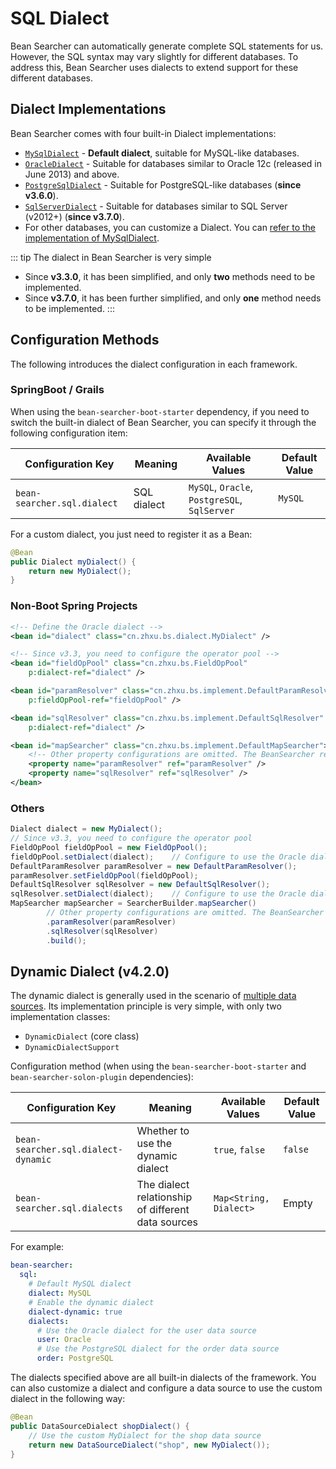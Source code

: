 # SQL Dialect

Bean Searcher can automatically generate complete SQL statements for us. However, the SQL syntax may vary slightly for different databases. To address this, Bean Searcher uses dialects to extend support for these different databases.

## Dialect Implementations

Bean Searcher comes with four built-in Dialect implementations:

* [`MySqlDialect`](https://github.com/troyzhxu/bean-searcher/blob/dev/bean-searcher/src/main/java/cn/zhxu/bs/dialect/MySqlDialect.java) - **Default dialect**, suitable for MySQL-like databases.
* [`OracleDialect`](https://github.com/troyzhxu/bean-searcher/blob/dev/bean-searcher/src/main/java/cn/zhxu/bs/dialect/OracleDialect.java) - Suitable for databases similar to Oracle 12c (released in June 2013) and above.
* [`PostgreSqlDialect`](https://github.com/troyzhxu/bean-searcher/blob/dev/bean-searcher/src/main/java/cn/zhxu/bs/dialect/PostgreSqlDialect.java) - Suitable for PostgreSQL-like databases (**since v3.6.0**).
* [`SqlServerDialect`](https://github.com/troyzhxu/bean-searcher/blob/dev/bean-searcher/src/main/java/cn/zhxu/bs/dialect/SqlServerDialect.java) - Suitable for databases similar to SQL Server (v2012+) (**since v3.7.0**).
* For other databases, you can customize a Dialect. You can [refer to the implementation of MySqlDialect](https://github.com/troyzhxu/bean-searcher/blob/dev/bean-searcher/src/main/java/cn/zhxu/bs/dialect/MySqlDialect.java).

::: tip The dialect in Bean Searcher is very simple
* Since **v3.3.0**, it has been simplified, and only **two** methods need to be implemented.
* Since **v3.7.0**, it has been further simplified, and only **one** method needs to be implemented.
:::

## Configuration Methods

The following introduces the dialect configuration in each framework.

### SpringBoot / Grails

When using the `bean-searcher-boot-starter` dependency, if you need to switch the built-in dialect of Bean Searcher, you can specify it through the following configuration item:

Configuration Key | Meaning | Available Values | Default Value
-|-|-|-
`bean-searcher.sql.dialect` | SQL dialect | `MySQL`, `Oracle`, `PostgreSQL`, `SqlServer` | `MySQL`

For a custom dialect, you just need to register it as a Bean:

```java
@Bean
public Dialect myDialect() {
    return new MyDialect();
}
```

### Non-Boot Spring Projects

```xml
<!-- Define the Oracle dialect -->
<bean id="dialect" class="cn.zhxu.bs.dialect.MyDialect" />

<!-- Since v3.3, you need to configure the operator pool -->
<bean id="fieldOpPool" class="cn.zhxu.bs.FieldOpPool" 
    p:dialect-ref="dialect" />

<bean id="paramResolver" class="cn.zhxu.bs.implement.DefaultParamResolver" 
    p:fieldOpPool-ref="fieldOpPool" />

<bean id="sqlResolver" class="cn.zhxu.bs.implement.DefaultSqlResolver" 
    p:dialect-ref="dialect" />

<bean id="mapSearcher" class="cn.zhxu.bs.implement.DefaultMapSearcher">
    <!-- Other property configurations are omitted. The BeanSearcher retriever is configured in the same way -->
    <property name="paramResolver" ref="paramResolver" />
    <property name="sqlResolver" ref="sqlResolver" />
</bean>
```

### Others

```java
Dialect dialect = new MyDialect();
// Since v3.3, you need to configure the operator pool
FieldOpPool fieldOpPool = new FieldOpPool();
fieldOpPool.setDialect(dialect);    // Configure to use the Oracle dialect
DefaultParamResolver paramResolver = new DefaultParamResolver();
paramResolver.setFieldOpPool(fieldOpPool);
DefaultSqlResolver sqlResolver = new DefaultSqlResolver();
sqlResolver.setDialect(dialect);    // Configure to use the Oracle dialect
MapSearcher mapSearcher = SearcherBuilder.mapSearcher()
        // Other property configurations are omitted. The BeanSearcher retriever is configured in the same way
        .paramResolver(paramResolver)
        .sqlResolver(sqlResolver)
        .build();
```

## Dynamic Dialect (v4.2.0)

The dynamic dialect is generally used in the scenario of [multiple data sources](/en/guide/advance/datasource). Its implementation principle is very simple, with only two implementation classes:

* `DynamicDialect` (core class)
* `DynamicDialectSupport`

Configuration method (when using the `bean-searcher-boot-starter` and `bean-searcher-solon-plugin` dependencies):

Configuration Key | Meaning | Available Values | Default Value
-|-|-|-
`bean-searcher.sql.dialect-dynamic` | Whether to use the dynamic dialect | `true`, `false` | `false`
`bean-searcher.sql.dialects` | The dialect relationship of different data sources | `Map<String, Dialect>` | Empty

For example:

```yml
bean-searcher:
  sql:
    # Default MySQL dialect
    dialect: MySQL
    # Enable the dynamic dialect
    dialect-dynamic: true
    dialects:
      # Use the Oracle dialect for the user data source
      user: Oracle
      # Use the PostgreSQL dialect for the order data source
      order: PostgreSQL
```

The dialects specified above are all built-in dialects of the framework. You can also customize a dialect and configure a data source to use the custom dialect in the following way:

```java
@Bean
public DataSourceDialect shopDialect() {
    // Use the custom MyDialect for the shop data source
    return new DataSourceDialect("shop", new MyDialect());
}
```
